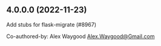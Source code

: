 ## 4.0.0.0 (2022-11-23)

Add stubs for flask-migrate (#8967)

Co-authored-by: Alex Waygood <Alex.Waygood@Gmail.com>

